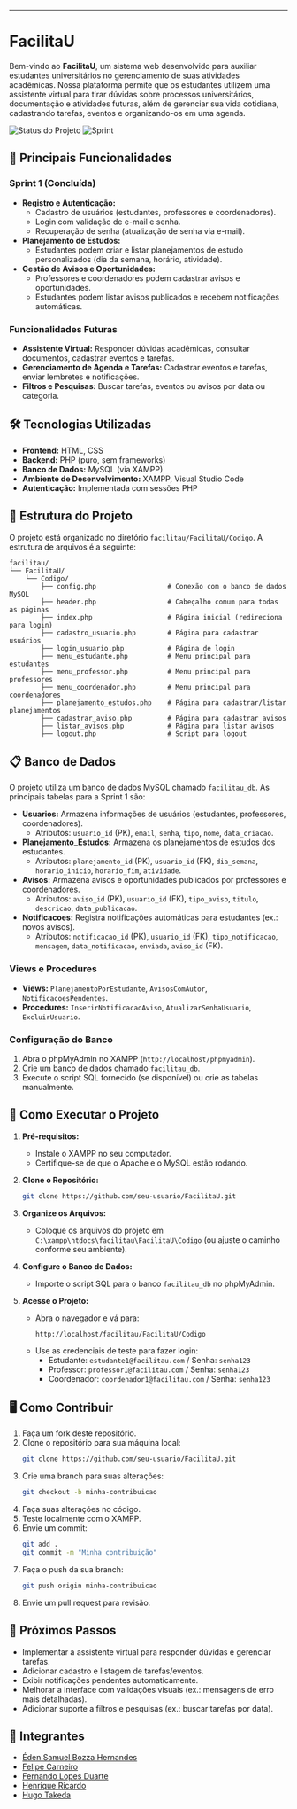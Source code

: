 

---

# FacilitaU

Bem-vindo ao **FacilitaU**, um sistema web desenvolvido para auxiliar estudantes universitários no gerenciamento de suas atividades acadêmicas. Nossa plataforma permite que os estudantes utilizem uma assistente virtual para tirar dúvidas sobre processos universitários, documentação e atividades futuras, além de gerenciar sua vida cotidiana, cadastrando tarefas, eventos e organizando-os em uma agenda.

![Status do Projeto](https://img.shields.io/badge/Status-Em%20Desenvolvimento-yellow) ![Sprint](https://img.shields.io/badge/Sprint-1-blue)

## 🌟 Principais Funcionalidades

### Sprint 1 (Concluída)
- **Registro e Autenticação:**
  - Cadastro de usuários (estudantes, professores e coordenadores).
  - Login com validação de e-mail e senha.
  - Recuperação de senha (atualização de senha via e-mail).
- **Planejamento de Estudos:**
  - Estudantes podem criar e listar planejamentos de estudo personalizados (dia da semana, horário, atividade).
- **Gestão de Avisos e Oportunidades:**
  - Professores e coordenadores podem cadastrar avisos e oportunidades.
  - Estudantes podem listar avisos publicados e recebem notificações automáticas.

### Funcionalidades Futuras
- **Assistente Virtual:** Responder dúvidas acadêmicas, consultar documentos, cadastrar eventos e tarefas.
- **Gerenciamento de Agenda e Tarefas:** Cadastrar eventos e tarefas, enviar lembretes e notificações.
- **Filtros e Pesquisas:** Buscar tarefas, eventos ou avisos por data ou categoria.

## 🛠️ Tecnologias Utilizadas
- **Frontend:** HTML, CSS
- **Backend:** PHP (puro, sem frameworks)
- **Banco de Dados:** MySQL (via XAMPP)
- **Ambiente de Desenvolvimento:** XAMPP, Visual Studio Code
- **Autenticação:** Implementada com sessões PHP

## 📂 Estrutura do Projeto
O projeto está organizado no diretório `facilitau/FacilitaU/Codigo`. A estrutura de arquivos é a seguinte:

```
facilitau/
└── FacilitaU/
    └── Codigo/
        ├── config.php                  # Conexão com o banco de dados MySQL
        ├── header.php                  # Cabeçalho comum para todas as páginas
        ├── index.php                   # Página inicial (redireciona para login)
        ├── cadastro_usuario.php        # Página para cadastrar usuários
        ├── login_usuario.php           # Página de login
        ├── menu_estudante.php          # Menu principal para estudantes
        ├── menu_professor.php          # Menu principal para professores
        ├── menu_coordenador.php        # Menu principal para coordenadores
        ├── planejamento_estudos.php    # Página para cadastrar/listar planejamentos
        ├── cadastrar_aviso.php         # Página para cadastrar avisos
        ├── listar_avisos.php           # Página para listar avisos
        ├── logout.php                  # Script para logout
```

## 📋 Banco de Dados
O projeto utiliza um banco de dados MySQL chamado `facilitau_db`. As principais tabelas para a Sprint 1 são:

- **Usuarios:** Armazena informações de usuários (estudantes, professores, coordenadores).
  - Atributos: `usuario_id` (PK), `email`, `senha`, `tipo`, `nome`, `data_criacao`.
- **Planejamento_Estudos:** Armazena os planejamentos de estudos dos estudantes.
  - Atributos: `planejamento_id` (PK), `usuario_id` (FK), `dia_semana`, `horario_inicio`, `horario_fim`, `atividade`.
- **Avisos:** Armazena avisos e oportunidades publicados por professores e coordenadores.
  - Atributos: `aviso_id` (PK), `usuario_id` (FK), `tipo_aviso`, `titulo`, `descricao`, `data_publicacao`.
- **Notificacoes:** Registra notificações automáticas para estudantes (ex.: novos avisos).
  - Atributos: `notificacao_id` (PK), `usuario_id` (FK), `tipo_notificacao`, `mensagem`, `data_notificacao`, `enviada`, `aviso_id` (FK).

### Views e Procedures
- **Views:** `PlanejamentoPorEstudante`, `AvisosComAutor`, `NotificacoesPendentes`.
- **Procedures:** `InserirNotificacaoAviso`, `AtualizarSenhaUsuario`, `ExcluirUsuario`.

### Configuração do Banco
1. Abra o phpMyAdmin no XAMPP (`http://localhost/phpmyadmin`).
2. Crie um banco de dados chamado `facilitau_db`.
3. Execute o script SQL fornecido (se disponível) ou crie as tabelas manualmente.

## 🚀 Como Executar o Projeto
1. **Pré-requisitos:**
   - Instale o XAMPP no seu computador.
   - Certifique-se de que o Apache e o MySQL estão rodando.

2. **Clone o Repositório:**
   ```bash
   git clone https://github.com/seu-usuario/FacilitaU.git
   ```

3. **Organize os Arquivos:**
   - Coloque os arquivos do projeto em `C:\xampp\htdocs\facilitau\FacilitaU\Codigo` (ou ajuste o caminho conforme seu ambiente).

4. **Configure o Banco de Dados:**
   - Importe o script SQL para o banco `facilitau_db` no phpMyAdmin.

5. **Acesse o Projeto:**
   - Abra o navegador e vá para:
     ```
     http://localhost/facilitau/FacilitaU/Codigo
     ```
   - Use as credenciais de teste para fazer login:
     - Estudante: `estudante1@facilitau.com` / Senha: `senha123`
     - Professor: `professor1@facilitau.com` / Senha: `senha123`
     - Coordenador: `coordenador1@facilitau.com` / Senha: `senha123`

## 🖥️ Como Contribuir
1. Faça um fork deste repositório.
2. Clone o repositório para sua máquina local:
   ```bash
   git clone https://github.com/seu-usuario/FacilitaU.git
   ```
3. Crie uma branch para suas alterações:
   ```bash
   git checkout -b minha-contribuicao
   ```
4. Faça suas alterações no código.
5. Teste localmente com o XAMPP.
6. Envie um commit:
   ```bash
   git add .
   git commit -m "Minha contribuição"
   ```
7. Faça o push da sua branch:
   ```bash
   git push origin minha-contribuicao
   ```
8. Envie um pull request para revisão.

## 📌 Próximos Passos
- Implementar a assistente virtual para responder dúvidas e gerenciar tarefas.
- Adicionar cadastro e listagem de tarefas/eventos.
- Exibir notificações pendentes automaticamente.
- Melhorar a interface com validações visuais (ex.: mensagens de erro mais detalhadas).
- Adicionar suporte a filtros e pesquisas (ex.: buscar tarefas por data).

## 👥 Integrantes
- [Éden Samuel Bozza Hernandes](https://github.com/Eden-code01)
- [Felipe Carneiro](https://github.com/FelipeCarneiroRibeiro)
- [Fernando Lopes Duarte](https://github.com/Fernando-Lopes1)
- [Henrique Ricardo](https://github.com/Riquehenri)
- [Hugo Takeda](https://github.com/hugotakeda)
